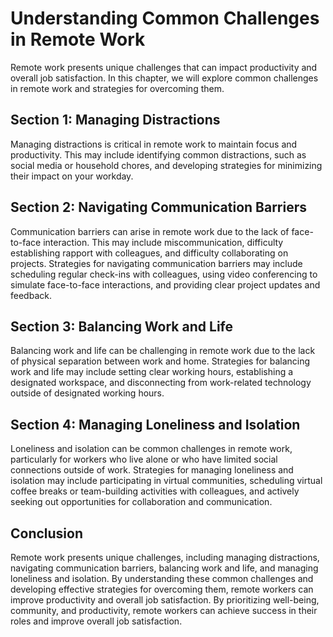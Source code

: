 Understanding Common Challenges in Remote Work
=======================================================================================================

Remote work presents unique challenges that can impact productivity and overall job satisfaction. In this chapter, we will explore common challenges in remote work and strategies for overcoming them.

Section 1: Managing Distractions
--------------------------------

Managing distractions is critical in remote work to maintain focus and productivity. This may include identifying common distractions, such as social media or household chores, and developing strategies for minimizing their impact on your workday.

Section 2: Navigating Communication Barriers
--------------------------------------------

Communication barriers can arise in remote work due to the lack of face-to-face interaction. This may include miscommunication, difficulty establishing rapport with colleagues, and difficulty collaborating on projects. Strategies for navigating communication barriers may include scheduling regular check-ins with colleagues, using video conferencing to simulate face-to-face interactions, and providing clear project updates and feedback.

Section 3: Balancing Work and Life
----------------------------------

Balancing work and life can be challenging in remote work due to the lack of physical separation between work and home. Strategies for balancing work and life may include setting clear working hours, establishing a designated workspace, and disconnecting from work-related technology outside of designated working hours.

Section 4: Managing Loneliness and Isolation
--------------------------------------------

Loneliness and isolation can be common challenges in remote work, particularly for workers who live alone or who have limited social connections outside of work. Strategies for managing loneliness and isolation may include participating in virtual communities, scheduling virtual coffee breaks or team-building activities with colleagues, and actively seeking out opportunities for collaboration and communication.

Conclusion
----------

Remote work presents unique challenges, including managing distractions, navigating communication barriers, balancing work and life, and managing loneliness and isolation. By understanding these common challenges and developing effective strategies for overcoming them, remote workers can improve productivity and overall job satisfaction. By prioritizing well-being, community, and productivity, remote workers can achieve success in their roles and improve overall job satisfaction.
